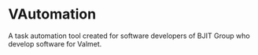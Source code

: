 # VAutomation
A task automation tool created for software developers of BJIT Group who develop software for Valmet.
